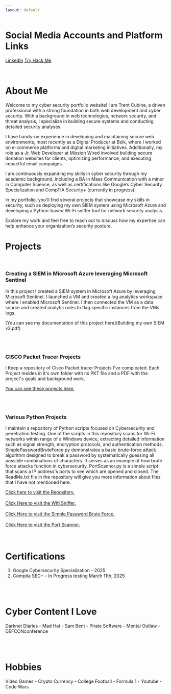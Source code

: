 ```yaml
---
layout: default
---
```


# Social Media Accounts and Platform Links 

[LinkedIn](https://www.linkedin.com/in/trent-cubine-268539110/)  [Try Hack Me](https://tryhackme.com/p/2EZ)

<br />


# About Me 

Welcome to my cyber security portfolio website! I am Trent Cubine, a driven professional with a strong foundation in both web development and cyber security. With a background in web technologies, network security, and threat analysis, I specialize in building secure systems and conducting detailed security analyses.

I have hands-on experience in developing and maintaining secure web environments, most recently as a Digital Producer at Belk, where I worked on e-commerce platforms and digital marketing initiatives. Additionally, my role as a Jr. Web Developer at Mission Wired involved building secure donation websites for clients, optimizing performance, and executing impactful email campaigns.

I am continuously expanding my skills in cyber security through my academic background, including a BA in Mass Communication with a minor in Computer Science, as well as certifications like Google’s Cyber Security Specialization and CompTIA Security+ (currently in progress).

In my portfolio, you'll find several projects that showcase my skills in security, such as deploying my own SIEM system using Microsoft Azure and developing a Python-based Wi-Fi sniffer tool for network security analysis.

Explore my work and feel free to reach out to discuss how my expertise can help enhance your organization’s security posture.

# Projects

<br />

### Creating a SIEM in Microsoft Azure leveraging Microsoft Sentinel 

In this project I created a SIEM system in Microsoft Azure by leveraging Microsoft Sentinel. I launched a VM and created a log analytics workspace where I enabled Microsoft Sentinel. I then connected the VM as a data source and created analytic rules to flag specific instances from the VMs logs. 

[You can see my documentation of this project here](Building my own SIEM v3.pdf)


<br /> 
<br /> 

### CISCO Packet Tracer Projects  

I Keep a repository of Cisco Packet tracer Projects I've compleated. Each Project resides in it's own folder with its PKT file and a PDF with the project's goals and background work.

[You can see these projects here.](https://github.com/2EZ2break/Packet-Tracer-Projects)


<br /> 
<br /> 

### Various Python Projects

I maintain a repository of Python scripts focused on Cybersecurity and penetration testing. One of the scripts in this repository scans for Wi-Fi networks within range of a Windows device, extracting detailed information such as signal strength, encryption protocols, and authentication methods. SimplePasswordBruteForce.py demonstrates a basic brute-force attack algorithm designed to break a password by systematically guessing all possible combinations of characters. It serves as an example of how brute force attacks function in cybersecurity. PortScanner.py is a simple script that scans a IP address's ports to see which are opened and closed. The ReadMe.txt file in the repository will give you more information about files that I have not mentioned here.

[Click here to visit the Repository.](https://github.com/2EZ2break/python-Projects)
<br />
<br /> 
[Click Here to visit the Wifi Sniffer.](https://github.com/2EZ2break/python-Projects/blob/main/wifiSniffing.py)
<br /> 
<br /> 
[Click Here to visit the Simple Password Brute Force.](https://github.com/2EZ2break/python-Projects/blob/main/SimplePasswordBruteForce.py)
<br /> 
<br /> 
[Click Here to visit the Port Scanner.](https://github.com/2EZ2break/python-Projects/blob/main/PortScanner.py)
<br /> 
<br /> 
<br />
# Certifications 

1. Google Cybersecurity Specialization - 2025
2. Comptia SEC+ - In Progress testing March 11th, 2025

<br />
<br /> 

# Cyber Content I Love

Darknet Diaries - Mad Hat - Sam Bent - Pirate Software - Mental Outlaw - DEFCONconference

<br /> 
<br /> 

# Hobbies

Video Games - Crypto Currency - College Football - Formula 1 - Youtube - Code Wars

<br /> 


<!-- 
## Header 2

> This is a blockquote following a header.
>
> When something is important enough, you do it even if the odds are not in your favor.

### Header 3

```js
// Javascript code with syntax highlighting.
var fun = function lang(l) {
  dateformat.i18n = require('./lang/' + l)
  return true;
}
```

```ruby
# Ruby code with syntax highlighting
GitHubPages::Dependencies.gems.each do |gem, version|
  s.add_dependency(gem, "= #{version}")
end
```

#### Header 4

*   This is an unordered list following a header.
*   This is an unordered list following a header.
*   This is an unordered list following a header.

##### Header 5

1.  This is an ordered list following a header.
2.  This is an ordered list following a header.
3.  This is an ordered list following a header.

###### Header 6

| head1        | head two          | three |
|:-------------|:------------------|:------|
| ok           | good swedish fish | nice  |
| out of stock | good and plenty   | nice  |
| ok           | good `oreos`      | hmm   |
| ok           | good `zoute` drop | yumm  |

### There's a horizontal rule below this.

* * *

### Here is an unordered list:

*   Item foo
*   Item bar
*   Item baz
*   Item zip

### And an ordered list:

1.  Item one
1.  Item two
1.  Item three
1.  Item four

### And a nested list:

- level 1 item
  - level 2 item
  - level 2 item
    - level 3 item
    - level 3 item
- level 1 item
  - level 2 item
  - level 2 item
  - level 2 item
- level 1 item
  - level 2 item
  - level 2 item
- level 1 item

### Small image

![Octocat](https://github.githubassets.com/images/icons/emoji/octocat.png)

### Large image

![Branching](https://guides.github.com/activities/hello-world/branching.png)


### Definition lists can be used with HTML syntax.

<dl>
<dt>Name</dt>
<dd>Godzilla</dd>
<dt>Born</dt>
<dd>1952</dd>
<dt>Birthplace</dt>
<dd>Japan</dd>
<dt>Color</dt>
<dd>Green</dd>
</dl>

```
Long, single-line code blocks should not wrap. They should horizontally scroll if they are too long. This line should be long enough to demonstrate this.
```

```
The final element.
```
-->
